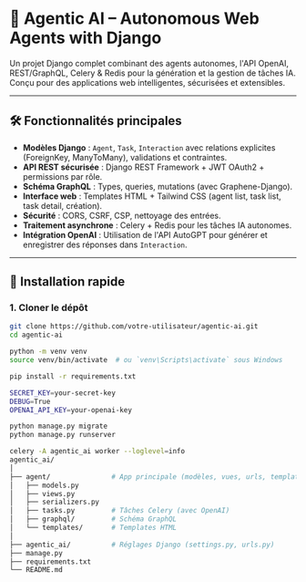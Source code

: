 # 🤖 Agentic AI – Autonomous Web Agents with Django

Un projet Django complet combinant des agents autonomes, l'API OpenAI, REST/GraphQL, Celery & Redis pour la génération et la gestion de tâches IA. Conçu pour des applications web intelligentes, sécurisées et extensibles.

---

## 🛠️ Fonctionnalités principales

- **Modèles Django** : `Agent`, `Task`, `Interaction` avec relations explicites (ForeignKey, ManyToMany), validations et contraintes.
- **API REST sécurisée** : Django REST Framework + JWT OAuth2 + permissions par rôle.
- **Schéma GraphQL** : Types, queries, mutations (avec Graphene-Django).
- **Interface web** : Templates HTML + Tailwind CSS (agent list, task list, task detail, création).
- **Sécurité** : CORS, CSRF, CSP, nettoyage des entrées.
- **Traitement asynchrone** : Celery + Redis pour les tâches IA autonomes.
- **Intégration OpenAI** : Utilisation de l'API AutoGPT pour générer et enregistrer des réponses dans `Interaction`.

---

## 🚀 Installation rapide

### 1. Cloner le dépôt

```bash
git clone https://github.com/votre-utilisateur/agentic-ai.git
cd agentic-ai

python -m venv venv
source venv/bin/activate  # ou `venv\Scripts\activate` sous Windows

pip install -r requirements.txt

SECRET_KEY=your-secret-key
DEBUG=True
OPENAI_API_KEY=your-openai-key

python manage.py migrate
python manage.py runserver

celery -A agentic_ai worker --loglevel=info
agentic_ai/
│
├── agent/               # App principale (modèles, vues, urls, templates)
│   ├── models.py
│   ├── views.py
│   ├── serializers.py
│   ├── tasks.py         # Tâches Celery (avec OpenAI)
│   ├── graphql/         # Schéma GraphQL
│   └── templates/       # Templates HTML
│
├── agentic_ai/          # Réglages Django (settings.py, urls.py)
├── manage.py
├── requirements.txt
└── README.md

